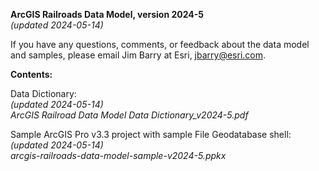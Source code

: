 **ArcGIS Railroads Data Model, version 2024-5** 
<br>*(updated 2024-05-14)*

If you have any questions, comments, or feedback about the data model and samples, please email Jim Barry at Esri, jbarry@esri.com.

**Contents:**

Data Dictionary: 
<br>*(updated 2024-05-14)*
<br>*ArcGIS Railroad Data Model Data Dictionary_v2024-5.pdf*

Sample ArcGIS Pro v3.3 project with sample File Geodatabase shell:
<br>*(updated 2024-05-14)*
<br>*arcgis-railroads-data-model-sample-v2024-5.ppkx*



